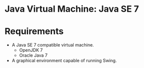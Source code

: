 # Java Virtual Machine: Java SE 7

# Requirements

 * A Java SE 7 compatible virtual machine.
   * OpenJDK 7
   * Oracle Java 7
 * A graphical environment capable of running Swing.

